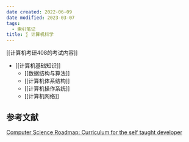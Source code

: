 ```yaml
---
date created: 2022-06-09
date modified: 2023-03-07
tags:
  - 索引笔记
title: ∑ 计算机科学
---
```


[[计算机考研408的考试内容]]

- [[计算机基础知识]]
	- [[数据结构与算法]]
	- [[计算机体系结构]]
	- [[计算机操作系统]]
	- [[计算机网络]]

## 参考文献

[Computer Science Roadmap: Curriculum for the self taught developer](https://roadmap.sh/computer-science)
